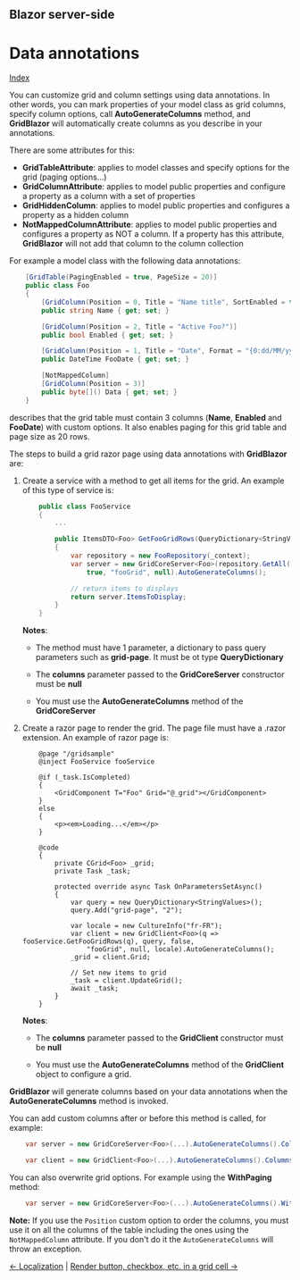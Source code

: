## Blazor server-side

# Data annotations

[Index](Documentation.md)

You can customize grid and column settings using data annotations. In other words, you can mark properties of your model class as grid columns, specify column options, call **AutoGenerateColumns** method, and **GridBlazor** will automatically create columns as you describe in your annotations.

There are some attributes for this:

* **GridTableAttribute**: applies to model classes and specify options for the grid (paging options...)
* **GridColumnAttribute**: applies to model public properties and configure a property as a column with a set of properties
* **GridHiddenColumn**: applies to model public properties and configures a property as a hidden column
* **NotMappedColumnAttribute**: applies to model public properties and configures a property as NOT a column. If a property has this attribute, **GridBlazor** will not add that column to the column collection

For example a model class with the following data annotations:
 
```c#
    [GridTable(PagingEnabled = true, PageSize = 20)]
    public class Foo
    {
        [GridColumn(Position = 0, Title = "Name title", SortEnabled = true, FilterEnabled = true)]
        public string Name { get; set; }

        [GridColumn(Position = 2, Title = "Active Foo?")]
        public bool Enabled { get; set; }

        [GridColumn(Position = 1, Title = "Date", Format = "{0:dd/MM/yyyy}")]
        public DateTime FooDate { get; set; }

        [NotMappedColumn]
        [GridColumn(Position = 3)]
        public byte[]() Data { get; set; }
    }
```
describes that the grid table must contain 3 columns (**Name**, **Enabled** and **FooDate**) with custom options. It also enables paging for this grid table and page size as 20 rows.

The steps to build a grid razor page using data annotations with **GridBlazor** are:

1. Create a service with a method to get all items for the grid. An example of this type of service is: 

    ```c#
        public class FooService
        {
            ...

            public ItemsDTO<Foo> GetFooGridRows(QueryDictionary<StringValues> query)
            {
                var repository = new FooRepository(_context);
                var server = new GridCoreServer<Foo>(repository.GetAll(), new QueryCollection(query),
                    true, "fooGrid", null).AutoGenerateColumns();

                // return items to displays
                return server.ItemsToDisplay;
            }
        }
    ```

    **Notes**:
    * The method must have 1 parameter, a dictionary to pass query parameters such as **grid-page**. It must be ot type **QueryDictionary<StringValues>**

    * The **columns** parameter passed to the **GridCoreServer** constructor must be **null**

    * You must use the **AutoGenerateColumns** method of the **GridCoreServer**

2. Create a razor page to render the grid. The page file must have a .razor extension. An example of razor page is:

    ```razor
        @page "/gridsample"
        @inject FooService fooService

        @if (_task.IsCompleted)
        {
            <GridComponent T="Foo" Grid="@_grid"></GridComponent>
        }
        else
        {
            <p><em>Loading...</em></p>
        }

        @code
        {
            private CGrid<Foo> _grid;
            private Task _task;

            protected override async Task OnParametersSetAsync()
            {
                var query = new QueryDictionary<StringValues>();
                query.Add("grid-page", "2");

                var locale = new CultureInfo("fr-FR");
                var client = new GridClient<Foo>(q => fooService.GetFooGridRows(q), query, false,
                    "fooGrid", null, locale).AutoGenerateColumns();
                _grid = client.Grid;

                // Set new items to grid
                _task = client.UpdateGrid();
                await _task;
            }
        }
    ```

    **Notes**:
    * The **columns** parameter passed to the **GridClient** constructor must be **null**

    * You must use the **AutoGenerateColumns** method of the **GridClient** object to configure a grid.

**GridBlazor** will generate columns based on your data annotations when the **AutoGenerateColumns** method is invoked. 

You can add custom columns after or before this method is called, for example:

```c#
    var server = new GridCoreServer<Foo>(...).AutoGenerateColumns().Columns(columns=>columns.Add(foo=>foo.Child.Price))
```

```c#
    var client = new GridClient<Foo>(...).AutoGenerateColumns().Columns(columns=>columns.Add(foo=>foo.Child.Price))
```

You can also overwrite grid options. For example using the **WithPaging** method:

```c#
    var server = new GridCoreServer<Foo>(...).AutoGenerateColumns().WithPaging(10)
```

**Note:** If you use the ```Position``` custom option to order the columns, you must use it on all the columns of the table including the ones using the ```NotMappedColumn``` attribute. If you don't do it the ```AutoGenerateColumns``` will throw an exception.

[<- Localization](Localization.md) | [Render button, checkbox, etc. in a grid cell ->](Render_button_checkbox_etc_in_a_grid_cell.md)